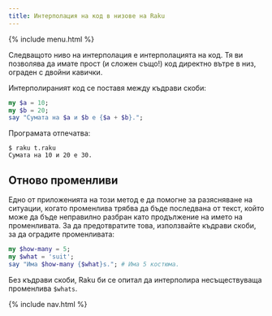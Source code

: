 ```yaml
---
title: Интерполация на код в низове на Raku
---
```


{% include menu.html %}

Следващото ниво на интерполация е интерполацията на код. Тя ви позволява да имате прост (и сложен също!) код директно вътре в низ, ограден с двойни кавички.

Интерполираният код се поставя между къдрави скоби:

```raku
my $a = 10;
my $b = 20;
say "Сумата на $a и $b е {$a + $b}.";
```

Програмата отпечатва:

```console
$ raku t.raku 
Сумата на 10 и 20 е 30.
```

## Отново променливи

Едно от приложенията на този метод е да помогне за разясняване на ситуации, когато променлива трябва да бъде последвана от текст, който може да бъде неправилно разбран като продължение на името на променливата. За да предотвратите това, използвайте къдрави скоби, за да оградите променливата:

```raku
my $how-many = 5;
my $what = 'suit';
say "Има $how-many {$what}s."; # Има 5 костюма.
```

Без къдрави скоби, Raku би се опитал да интерполира несъществуваща променлива `$whats`.

{% include nav.html %}